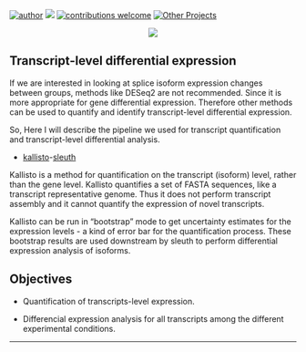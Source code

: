 [![author](https://img.shields.io/badge/author-Luiz_Carlos-blue.svg)](https://www.linkedin.com/in/luiz-carlos-vieira-4582797b/) [![](https://img.shields.io/badge/python-3.6+-yellow.svg)](https://www.python.org/downloads/release/python) [![contributions welcome](https://img.shields.io/badge/contributions-welcome-brightgreen.svg?style=flat)](https://github.com/ziul-bio/transcriptome_analysis/issues) [![Other Projects](https://img.shields.io/badge/Others-Projects-red.svg?style=flat)](https://github.com/ziul-bio?tab=repositories)


<p align="center">
  <img src="banner.png" >
</p>


## Transcript-level differential expression

If we are interested in looking at splice isoform expression changes between groups, methods like DESeq2 are not recommended. Since it is more appropriate for gene differential expression. 
Therefore other methods can be used to quantify and identify transcript-level differential expression.  

So, Here I will describe the pipeline we used for transcript quantification and transcript-level differential analysis.  

* [kallisto](https://github.com/ziul-bio/lncov1_Transcriptome_Analysis/blob/main/1.0_transcriptomeAnalysis_kallisto_pipeline.md)-[sleuth](https://github.com/ziul-bio/lncov1_Transcriptome_Analysis/blob/main/2.2_sleuth.md)  

Kallisto is a method for quantification on the transcript (isoform) level, rather than the gene level. Kallisto quantifies a set of FASTA sequences, like a transcript representative genome. Thus it does not perform transcript assembly and it cannot quantify the expression of novel transcripts.  

Kallisto can be run in “bootstrap” mode to get uncertainty estimates for the expression levels - a kind of error bar for the quantification process. 
These bootstrap results are used downstream by sleuth to perform differential expression analysis of isoforms.  


## Objectives

* Quantification of transcripts-level expression.  

* Differencial expression analysis for all transcripts among the different experimental conditions.  



---